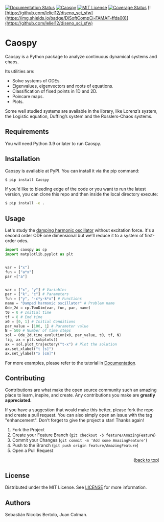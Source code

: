 [![Documentation Status](https://readthedocs.org/projects/caospy/badge/?version=latest)](https://caospy.readthedocs.io/en/latest/?badge=latest)
[![Caospy](https://github.com/Colman-Bertolo/Caospy/actions/workflows/caospy_ci.yml/badge.svg)](https://github.com/Colman-Bertolo/Caospy/actions/workflows/caospy_ci.yml)
[![MIT License](https://img.shields.io/npm/l/caos)](https://caospy.readthedocs.io/en/latest/license.html)
[![Coverage Status](https://coveralls.io/repos/github/Colman-Bertolo/Caospy/badge.svg?branch=main)](https://coveralls.io/github/Colman-Bertolo/Caospy?branch=main)
[![https://github.com/leliel12/diseno_sci_sfw](https://img.shields.io/badge/DiSoftCompCi-FAMAF-ffda00)](https://github.com/leliel12/diseno_sci_sfw)

# Caospy
Caospy is a Python package to analyze continuous dynamical systems and chaos.

Its utilities are:

- Solve systems of ODEs.
- Eigenvalues, eigenvectors and roots of equations.
- Classification of fixed points in 1D and 2D.
- Poincare maps.
- Plots.

Some well studied systems are available in the library, like Lorenz’s system, the Logistic equation, Duffing’s system and the Rosslers-Chaos systems.

## Requirements

You will need Python 3.9 or later to run Caospy.

## Installation

Caospy is available at PyPI. You can install it via the pip command:

```bash
$ pip install Caospy
```

If you'd like to bleeding edge of the code or you want to run the latest version,
 you can clone this repo and then inside the local directory execute:

```bash
$ pip install -e .
```

## Usage 

Let's study the [damping harmonic oscillator](https://en.wikipedia.org/wiki/Harmonic_oscillator) without excitation force. It's a second order ODE  one dimensional but we'll reduce it to a system of first-order odes.
```Python
import caospy as cp
import matplotlib.pyplot as plt


var = ["x"]
fun = ["a*x"]
par =["a"]


var = ["x", "y"] # Variables
par = ["k", "c"] # Parameters
fun = ["y", "-c*y-k*x"] # Functions
name = "Damped harmonic oscillator" # Problem name
Ode_2d = cp.TwoDim(var, fun, par, name)
t0 = 0 # Initial time
tf = 8 # End time
x0 = [0, 1] # Initial Conditions
par_value = [100, 1] # Parameter value
N = 500 # Number of time steps
sol = Ode_2d.time_evolution(x0, par_value, t0, tf, N)
fig, ax = plt.subplots()
ax = sol.plot_trajectory("t-x") # Plot the solution
ax.set_xlabel("t [s]")
ax.set_ylabel("x [cm]")
```

For more examples, please refer to the tutorial in [Documentation](https://caospy.readthedocs.io/en/latest/?badge=latest).

## Contributing

Contributions are what make the open source community such an amazing place to learn, inspire, and create. Any contributions you make are **greatly appreciated**.

If you have a suggestion that would make this better, please fork the repo and create a pull request. You can also simply open an issue with the tag "enhancement".
Don't forget to give the project a star! Thanks again!

1. Fork the Project
2. Create your Feature Branch (`git checkout -b feature/AmazingFeature`)
3. Commit your Changes (`git commit -m 'Add some AmazingFeature'`)
4. Push to the Branch (`git push origin feature/AmazingFeature`)
5. Open a Pull Request

<p align="right">(<a href="#top">back to top</a>)</p>

## License

Distributed under the MIT License. See [LICENSE](https://github.com/Colman-Bertolo/Caospy/blob/main/LICENSE) for more information.

## Authors

Sebastián Nicolás Bertolo, Juan Colman.
